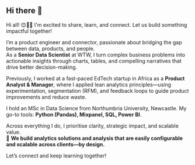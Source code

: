 ## Hi there 👋

Hi all! 😊👋🏽 I'm excited to share, learn, and connect. Let us build something impactful together!

I’m a product engineer and connector, passionate about bridging the gap between data, products, and people.  
As a **Senior Data Scientist** at WTW, I turn complex business problems into actionable insights through charts, tables, and compelling narratives that drive better decision-making.

Previously, I worked at a fast-paced EdTech startup in Africa as a **Product Analyst & Manager**, where I applied lean analytics principles—using experimentation, segmentation (RFM), and feedback loops to guide product improvements and reduce waste.

I hold an MSc in Data Science from Northumbria University, Newcastle. My go-to tools: **Python (Pandas), Mixpanel, SQL, Power BI**.

Across everything I do, I prioritise clarity, strategic impact, and scalable value.  
🔁 **We build analytics solutions and analysis that are easily configurable and scalable across clients—by design.**

Let’s connect and keep learning together!
